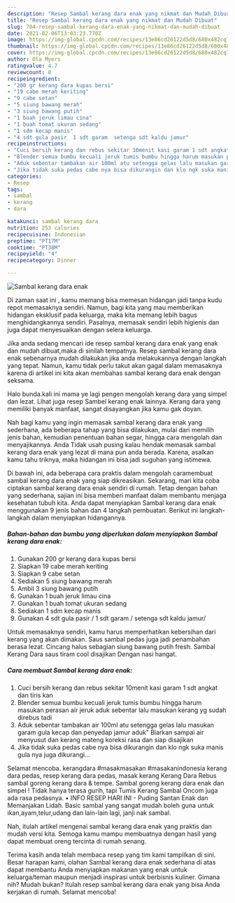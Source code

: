 ```yaml
---
description: "Resep Sambal kerang dara enak yang nikmat dan Mudah Dibuat"
title: "Resep Sambal kerang dara enak yang nikmat dan Mudah Dibuat"
slug: 704-resep-sambal-kerang-dara-enak-yang-nikmat-dan-mudah-dibuat
date: 2021-02-06T13:03:23.770Z
image: https://img-global.cpcdn.com/recipes/13e86cd26122d5d8/680x482cq70/sambal-kerang-dara-enak-foto-resep-utama.jpg
thumbnail: https://img-global.cpcdn.com/recipes/13e86cd26122d5d8/680x482cq70/sambal-kerang-dara-enak-foto-resep-utama.jpg
cover: https://img-global.cpcdn.com/recipes/13e86cd26122d5d8/680x482cq70/sambal-kerang-dara-enak-foto-resep-utama.jpg
author: Ola Myers
ratingvalue: 4.7
reviewcount: 8
recipeingredient:
- "200 gr kerang dara kupas bersi"
- "19 cabe merah keriting"
- "9 cabe setan"
- "5 siung bawang merah"
- "3 siung bawang putih"
- "1 buah jeruk limau cina"
- "1 buah tomat ukuran sedang"
- "1 sdm kecap manis"
- "4 sdt gula pasir  1 sdt garam  setenga sdt kaldu jamur"
recipeinstructions:
- "Cuci bersih kerang dan rebus sekitar 10menit kasi garam 1 sdt angkat dan tiris kan"
- "Blender semua bumbu kecuali jeruk tumis bumbu hingga harum masukan perasan air jeruk aduk sebentar lalu masukan kerang yg sudah direbus tadi"
- "Aduk sebentar tambakan air 100ml atu setengga gelas lalu masukan garam gula kecap dan penyedap jamur aduk&#34; Biarkan sampai air menyusut dan kerang mateng koreksi rasa dan siap disajikan"
- "Jika tidak suka pedas cabe nya bisa dikurangin dan klo ngk suka manis gula nya juga dikurangi..."
categories:
- Resep
tags:
- sambal
- kerang
- dara

katakunci: sambal kerang dara 
nutrition: 253 calories
recipecuisine: Indonesian
preptime: "PT17M"
cooktime: "PT38M"
recipeyield: "4"
recipecategory: Dinner

---
```



![Sambal kerang dara enak](https://img-global.cpcdn.com/recipes/13e86cd26122d5d8/680x482cq70/sambal-kerang-dara-enak-foto-resep-utama.jpg)

Di zaman  saat ini , kamu memang bisa memesan hidangan jadi tanpa kudu repot memasaknya sendiri. Namun, bagi kita yang mau memberikan hidangan eksklusif pada keluarga, maka kita memang lebih bagus menghidangkannya sendiri. Pasalnya, memasak sendiri lebih higienis dan juga dapat menyesuaikan dengan selera keluarga.

Jika anda sedang mencari ide resep sambal kerang dara enak yang enak dan mudah dibuat,maka di sinilah tempatnya. Resep sambal kerang dara enak  sebenarnya mudah dilakukan jika anda melakukannya dengan langkah yang tepat. Namun, kamu tidak perlu takut akan gagal dalam memasaknya 
karena di artikel ini kita akan membahas sambal kerang dara enak dengan seksama.  

Halo bunda.kali ini mama ye lagi pengen mengolah kerang dara yang simpel dan lezat. Lihat juga resep Sambel kerang enak lainnya. Kerang dara yang memiliki banyak manfaat, sangat disayangkan jika kamu gak doyan.

Nah bagi kamu yang ingin memasak sambal kerang dara enak yang sederhana, ada beberapa tahap yang bisa dilakukan, mulai dari memilih jenis bahan, kemudian penentuan bahan segar, hingga cara mengolah dan menyajikannya. Anda Tidak usah pusing kalau hendak memasak sambal kerang dara enak yang lezat di mana pun anda berada. Karena, asalkan kamu  tahu triknya, maka hidangan ini bisa jadi suguhan yang istimewa.

Di bawah ini, ada beberapa cara praktis  dalam mengolah caramembuat sambal kerang dara enak yang siap dikreasikan. Sekarang, mari kita coba ciptakan sambal kerang dara enak sendiri di rumah. Tetap dengan bahan yang sederhana, sajian ini bisa memberi manfaat dalam membantu menjaga kesehatan tubuh kita. Anda dapat menyiapkan Sambal kerang dara enak menggunakan 9 jenis bahan dan 4 langkah pembuatan. Berikut ini langkah-langkah dalam menyiapkan hidangannya.

<!--inarticleads1-->

##### Bahan-bahan dan bumbu yang diperlukan dalam menyiapkan Sambal kerang dara enak:

1. Gunakan 200 gr kerang dara kupas bersi
1. Siapkan 19 cabe merah keriting
1. Siapkan 9 cabe setan
1. Sediakan 5 siung bawang merah
1. Ambil 3 siung bawang putih
1. Gunakan 1 buah jeruk limau cina
1. Gunakan 1 buah tomat ukuran sedang
1. Sediakan 1 sdm kecap manis
1. Gunakan 4 sdt gula pasir / 1 sdt garam / setenga sdt kaldu jamur/


Untuk memasaknya sendiri, kamu harus memperhatikan kebersihan dari kerang yang akan dimakan. Saus sambal pedas juga jadi penambahan berasa lezat. Cincang halus sebagian siung bawang putih fresh. Sambal Kerang Dara saus tiram cool disajikan Dengan nasi hangat. 

<!--inarticleads2-->

##### Cara membuat Sambal kerang dara enak:

1. Cuci bersih kerang dan rebus sekitar 10menit kasi garam 1 sdt angkat dan tiris kan
1. Blender semua bumbu kecuali jeruk tumis bumbu hingga harum masukan perasan air jeruk aduk sebentar lalu masukan kerang yg sudah direbus tadi
1. Aduk sebentar tambakan air 100ml atu setengga gelas lalu masukan garam gula kecap dan penyedap jamur aduk&#34; Biarkan sampai air menyusut dan kerang mateng koreksi rasa dan siap disajikan
1. Jika tidak suka pedas cabe nya bisa dikurangin dan klo ngk suka manis gula nya juga dikurangi...


Selamat mencoba. kerangdara #masakmasakan #masakanindonesia kerang dara pedas, resep kerang dara pedas, masak kerang Kerang Dara Rebus sambal goreng kerang dara &amp; tempe. Sambal goreng kerang dara enak dan simpel ! Tidak hanya terasa gurih, tapi Tumis Kerang Sambal Oncom juga ada rasa pedasnya. • INFO RESEP HARI INI - Puding Santan Enak dan Memanjakan Lidah. Basic sambal yang sangat mudah boleh guna untuk ikan,ayam,telur,udang dan lain-lain lagi, janji nak sambal. 

Nah, itulah artikel mengenai  sambal kerang dara enak  yang praktis dan mudah versi kita. Semoga kamu mampu membuatnya dengan hasil yang dapat membuat oreng tercinta di rumah senang. 

Terima kasih anda telah membaca resep yang tim kami tampilkan di sini. Besar harapan kami, olahan  Sambal kerang dara enak sederhana di atas dapat membantu Anda menyiapkan makanan yang enak untuk keluarga/teman maupun menjadi inspirasi untuk berbisnis kuliner. Gimana nih? Mudah bukan? Itulah resep sambal kerang dara enak yang bisa Anda kerjakan di rumah. Selamat mencoba!

